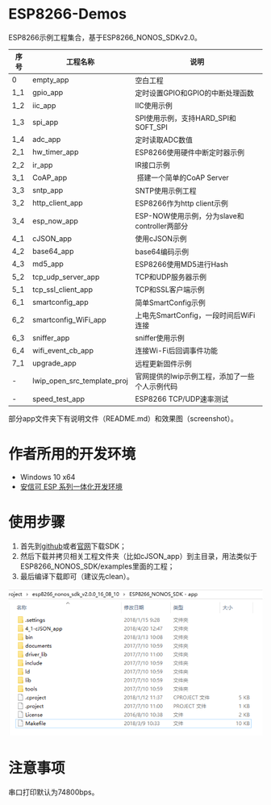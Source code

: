 # ESP8266-Demos

ESP8266示例工程集合，基于ESP8266_NONOS_SDKv2.0。

| 序号 | 工程名称 | 说明 |
|---|---|---|
| 0 | empty_app | 空白工程 |
| 1_1 | gpio_app | 定时设置GPIO和GPIO的中断处理函数 |
| 1_2 | iic_app | IIC使用示例 |
| 1_3 | spi_app | SPI使用示例，支持HARD_SPI和SOFT_SPI |
| 1_4 | adc_app| 定时读取ADC数值 |
| 2_1 | hw_timer_app | ESP8266使用硬件中断定时器示例 |
| 2_2 | ir_app | IR接口示例 |
| 3_1 | CoAP_app | 搭建一个简单的CoAP Server |
| 3_3 | sntp_app | SNTP使用示例工程 |
| 3_2 | http_client_app | ESP8266作为http client示例 |
| 3_4 | esp_now_app | ESP-NOW使用示例，分为slave和controller两部分 |
| 4_1 | cJSON_app | 使用cJSON示例 |
| 4_2 | base64_app | base64编码示例 |
| 4_3 | md5_app | ESP8266使用MD5进行Hash |
| 5_2 | tcp_udp_server_app | TCP和UDP服务器示例 |
| 5_1 | tcp_ssl_client_app | TCP和SSL客户端示例 |
| 6_1 | smartconfig_app | 简单SmartConfig示例 |
| 6_2 | smartconfig_WiFi_app | 上电先SmartConfig，一段时间后WiFi连接 |
| 6_3 | sniffer_app | sniffer使用示例 |
| 6_4 | wifi_event_cb_app | 连接Wi-Fi后回调事件功能 |
| 7_1 | upgrade_app |  远程更新固件示例 |
| - | lwip_open_src_template_proj | 官网提供的lwip示例工程，添加了一些个人示例代码 |
| - | speed_test_app | ESP8266 TCP/UDP速率测试 |

部分app文件夹下有说明文件（README.md）和效果图（screenshot）。



# 作者所用的开发环境

- Windows 10 x64
- [安信可 ESP 系列一体化开发环境](http://wiki.ai-thinker.com/ai_ide_install)



# 使用步骤

1. 首先到[github](https://github.com/espressif/ESP8266_NONOS_SDK)或者[官网](http://espressif.com/zh-hans/products/hardware/esp8266ex/resources)下载SDK；
2. 然后下载并拷贝相关工程文件夹（比如cJSON_app）到主目录，用法类似于ESP8266_NONOS_SDK/examples里面的工程；
3. 最后编译下载即可（建议先clean）。

![project_sample](screenshot/project_sample.png)

# 注意事项

串口打印默认为74800bps。


